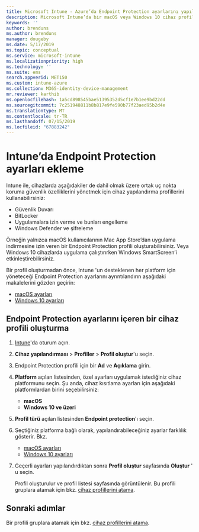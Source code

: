 ```yaml
---
title: Microsoft Intune - Azure’da Endpoint Protection ayarlarını yapılandırma | Microsoft Docs
description: Microsoft Intune’da bir macOS veya Windows 10 cihaz profili oluşturduğunuzda Endpoint Protection ayarları oluşturun.
keywords: ''
author: brenduns
ms.author: brenduns
manager: dougeby
ms.date: 5/17/2019
ms.topic: conceptual
ms.service: microsoft-intune
ms.localizationpriority: high
ms.technology: ''
ms.suite: ems
search.appverid: MET150
ms.custom: intune-azure
ms.collection: M365-identity-device-management
mr.reviewer: karthib
ms.openlocfilehash: 1a5cd898545bae51395352d5cf1e7b1ee9bd22dd
ms.sourcegitcommit: 7c251948811b8b817e9fe590b77f23aed95b2d4e
ms.translationtype: MT
ms.contentlocale: tr-TR
ms.lasthandoff: 07/15/2019
ms.locfileid: "67883242"
---
```

# <a name="add-endpoint-protection-settings-in-intune"></a>Intune’da Endpoint Protection ayarları ekleme

Intune ile, cihazlarda aşağıdakiler de dahil olmak üzere ortak uç nokta koruma güvenlik özelliklerini yönetmek için cihaz yapılandırma profillerini kullanabilirsiniz:
- Güvenlik Duvarı 
- BitLocker
- Uygulamalara izin verme ve bunları engelleme  
- Windows Defender ve şifreleme

Örneğin yalnızca macOS kullanıcılarının Mac App Store’dan uygulama indirmesine izin veren bir Endpoint Protection profili oluşturabilirsiniz. Veya Windows 10 cihazlarda uygulama çalıştırırken Windows SmartScreen’i etkinleştirebilirsiniz.

Bir profil oluşturmadan önce, Intune 'un desteklenen her platform için yöneteceği Endpoint Protection ayarlarını ayrıntılandırın aşağıdaki makalelerini gözden geçirin: 
- [macOS ayarları](endpoint-protection-macos.md)
- [Windows 10 ayarları](endpoint-protection-windows-10.md)

## <a name="create-a-device-profile-containing-endpoint-protection-settings"></a>Endpoint Protection ayarlarını içeren bir cihaz profili oluşturma

1. [Intune](https://go.microsoft.com/fwlink/?linkid=2090973)'da oturum açın.
3. **Cihaz yapılandırması** > **Profiller** > **Profil oluştur**'u seçin.
4. Endpoint Protection profili için bir **Ad** ve **Açıklama** girin.
5. **Platform** açılan listesinden, özel ayarları uygulamak istediğiniz cihaz platformunu seçin. Şu anda, cihaz kısıtlama ayarları için aşağıdaki platformlardan birini seçebilirsiniz:
   - **macOS**
   - **Windows 10 ve üzeri**
6. **Profil türü** açılan listesinden **Endpoint protection**'ı seçin. 
7. Seçtiğiniz platforma bağlı olarak, yapılandırabileceğiniz ayarlar farklılık gösterir. Bkz.
   - [macOS ayarları](endpoint-protection-macos.md)
   - [Windows 10 ayarları](endpoint-protection-windows-10.md)  

8. Geçerli ayarları yapılandırdıktan sonra **Profil oluştur** sayfasında **Oluştur** ' u seçin.

   Profil oluşturulur ve profil listesi sayfasında görüntülenir. Bu profili gruplara atamak için bkz. [cihaz profillerini atama](device-profile-assign.md).


## <a name="next-steps"></a>Sonraki adımlar  

Bir profili gruplara atamak için bkz. [cihaz profillerini atama](device-profile-assign.md).
